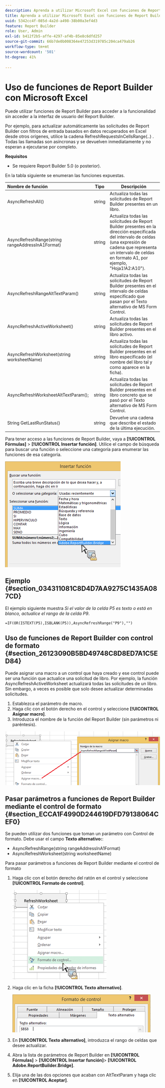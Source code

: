 ```yaml
---
description: Aprenda a utilizar Microsoft Excel con funciones de Report Builder sin acceder a la interfaz de usuario de Report Builder.
title: Aprenda a utilizar Microsoft Excel con funciones de Report Builder
uuid: 5342cc4f-085d-4a2d-a498-38b00a3ef4d3
feature: Report Builder
role: User, Admin
exl-id: b412f2b5-affe-4297-af4b-85e8c6dfd257
source-git-commit: 66b7de0b008364e47253d319785c204ca479ab26
workflow-type: tm+mt
source-wordcount: '501'
ht-degree: 41%

---
```


# Uso de funciones de Report Builder con Microsoft Excel

Puede utilizar funciones de Report Builder para acceder a la funcionalidad sin acceder a la interfaz de usuario del Report Builder.

Por ejemplo, para actualizar automáticamente las solicitudes de Report Builder con filtros de entrada basados en datos recuperados en Excel desde otros orígenes, utilice la cadena RefreshRequestsInCellsRange(..) . Todas las llamadas son asíncronas y se devuelven inmediatamente y no esperan a ejecutarse por completo.

**Requisitos**

* Se requiere Report Builder 5.0 (o posterior).

En la tabla siguiente se enumeran las funciones expuestas.

| Nombre de función | Tipo | Descripción |
|:---| --- | ---|
| AsyncRefreshAll() | string | Actualiza todas las solicitudes de Report Builder presentes en un libro. |
| AsyncRefreshRange(string rangeAddressInA1Format) | string | Actualiza todas las solicitudes de Report Builder presentes en la dirección especificada del intervalo de celdas (una expresión de cadena que representa un intervalo de celdas en formato A1, por ejemplo, &quot;Hoja1!A2:A10&quot;). |
| AsyncRefreshRangeAltTextParam() | string | Actualiza todas las solicitudes de Report Builder presentes en el intervalo de celdas especificado que pasan por el Texto alternativo de MS Form Control. |
| AsyncRefreshActiveWorksheet() | string | Actualiza todas las solicitudes de Report Builder presentes en el libro activo. |
| AsyncRefreshWorksheet(string worksheetName) | string | Actualiza todas las solicitudes de Report Builder presentes en el libro especificado (el nombre del libro tal y como aparece en la ficha). |
| AsyncRefreshWorksheetAltTextParam(); | string | Actualiza todas las solicitudes de Report Builder presentes en el libro concreto que se pasó por el Texto alternativo de MS Form Control. |
| String GetLastRunStatus() | string | Devuelve una cadena que describe el estado de la última ejecución. |

Para tener acceso a las funciones de Report Builder, vaya a **[!UICONTROL Fórmulas]** > **[!UICONTROL Insertar función]**. Utilice el campo de búsqueda para buscar una función o seleccione una categoría para enumerar las funciones de esa categoría.

![Captura de pantalla que muestra la ventana Insertar función con la lista de categorías expandida.](assets/arb_functions.png)

## Ejemplo {#section_034311081C8D4D7AA9275C1435A087CD}

El ejemplo siguiente muestra *Si el valor de la celda P5 es texto o está en blanco, actualice el rango de la celda P9*.

```
=IF(OR(ISTEXT(P5),ISBLANK(P5)),AsyncRefreshRange("P9"),"")
```

## Uso de funciones de Report Builder con control de formato {#section_26123090B5BD49748C8D8ED7A1C5ED84}

Puede asignar una macro a un control que haya creado y ese control puede ser una función que actualice una solicitud de libro. Por ejemplo, la función AsyncRefreshActiveWorksheet actualizará todas las solicitudes de un libro. Sin embargo, a veces es posible que solo desee actualizar determinadas solicitudes.

1. Establezca el parámetro de macro.
1. Haga clic con el botón derecho en el control y seleccione **[!UICONTROL Asignar macro]**.
1. Introduzca el nombre de la función del Report Builder (sin parámetros ni paréntesis).

![Captura de pantalla que muestra la ventana Asignar macro.](assets/assign_macro.png)

## Pasar parámetros a funciones de Report Builder mediante el control de formato {#section_ECCA1F4990D244619DFD79138064CEF0}

Se pueden utilizar dos funciones que toman un parámetro con Control de formato. Debe usar el campo **Texto alternativo:**:

* AsyncRefreshRange(string rangeAddressInA1Format)
* AsyncRefreshWorksheet(string worksheetName)

Para pasar parámetros a funciones de Report Builder mediante el control de formato

1. Haga clic con el botón derecho del ratón en el control y seleccione **[!UICONTROL Formato de control]**.

   ![Captura de pantalla que muestra el control de formato seleccionado.](assets/format_control.png)

1. Haga clic en la ficha **[!UICONTROL Texto alternativo]**.

   ![Captura de pantalla que muestra la pestaña Texto alternativo y el campo Texto alternativo:.](assets/alt_text.png)

1. En **[!UICONTROL Texto alternativo]**, introduzca el rango de celdas que desee actualizar.
1. Abra la lista de parámetros de Report Builder en **[!UICONTROL Fórmulas]** > **[!UICONTROL Insertar función]**> **[!UICONTROL Adobe.ReportBuilder.Bridge]**.

1. Elija una de las dos opciones que acaban con AltTextParam y haga clic en **[!UICONTROL Aceptar]**.
